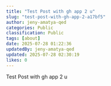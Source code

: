 ```yaml
---
title: "Test Post with gh app 2 u"
slug: "test-post-with-gh-app-2-a17bf5"
author: jeny-amatya-qed
categories: Public
classification: Public
tags: [about]
date: 2025-07-28 01:22:36 
updatedBy: jeny-amatya-qed
updated: 2025-07-28 02:30:19 
likes: 0
---
```


Test Post with gh app 2 u
